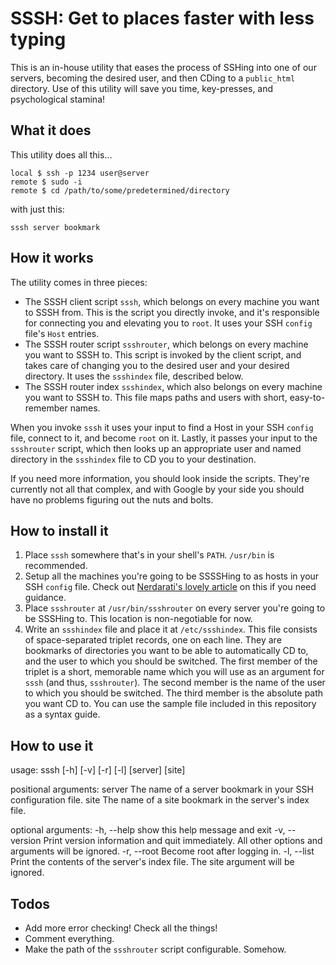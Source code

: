 SSSH: Get to places faster with less typing
===========================================

This is an in-house utility that eases the process of SSHing into one of our servers, becoming the desired user, and then CDing to a `public_html` directory. Use of this utility will save you time, key-presses, and psychological stamina!

What it does
------------

This utility does all this...

    local $ ssh -p 1234 user@server
    remote $ sudo -i
    remote $ cd /path/to/some/predetermined/directory
    
with just this:

    sssh server bookmark

How it works
------------

The utility comes in three pieces:

* The SSSH client script `sssh`, which belongs on every machine you want to SSSH from. This is the script you directly invoke, and it's responsible for connecting you and elevating you to `root`. It uses your SSH `config` file's `Host` entries.
* The SSSH router script `ssshrouter`, which belongs on every machine you want to SSSH to. This script is invoked by the client script, and takes care of changing you to the desired user and your desired directory. It uses the `ssshindex` file, described below.
* The SSSH router index `ssshindex`, which also belongs on every machine you want to SSSH to. This file maps paths and users with short, easy-to-remember names.

When you invoke `sssh` it uses your input to find a Host in your SSH `config` file, connect to it, and become `root` on it. Lastly, it passes your input to the `ssshrouter` script, which then looks up an appropriate user and named directory in the `ssshindex` file to CD you to your destination.

If you need more information, you should look inside the scripts. They're currently not all that complex, and with Google by your side you should have no problems figuring out the nuts and bolts.

How to install it
-----------------

1. Place `sssh` somewhere that's in your shell's `PATH`. `/usr/bin` is recommended.
2. Setup all the machines you're going to be SSSSHing to as hosts in your SSH `config` file. Check out [Nerdarati's lovely article](http://nerderati.com/2011/03/17/simplify-your-life-with-an-ssh-config-file/) on this if you need guidance.
3. Place `ssshrouter` at `/usr/bin/ssshrouter` on every server you're going to be SSSHing to. This location is non-negotiable for now.
4. Write an `ssshindex` file and place it at `/etc/ssshindex`. This file consists of space-separated triplet records, one on each line. They are bookmarks of directories you want to be able to automatically CD to, and the user to which you should be switched. The first member of the triplet is a short, memorable name which you will use as an argument for `sssh` (and thus, `ssshrouter`). The second member is the name of the user to which you should be switched. The third member is the absolute path you want CD to. You can use the sample file included in this repository as a syntax guide.

How to use it
-------------

  usage: sssh [-h] [-v] [-r] [-l] [server] [site]

  positional arguments:
    server         The name of a server bookmark in your SSH configuration file.
    site           The name of a site bookmark in the server's index file.

  optional arguments:
    -h, --help     show this help message and exit
    -v, --version  Print version information and quit immediately. All other options and arguments will be ignored.
    -r, --root     Become root after logging in.
    -l, --list     Print the contents of the server's index file. The site argument will be ignored.

Todos
-----

* Add more error checking! Check all the things!
* Comment everything.
* Make the path of the `ssshrouter` script configurable. Somehow.
